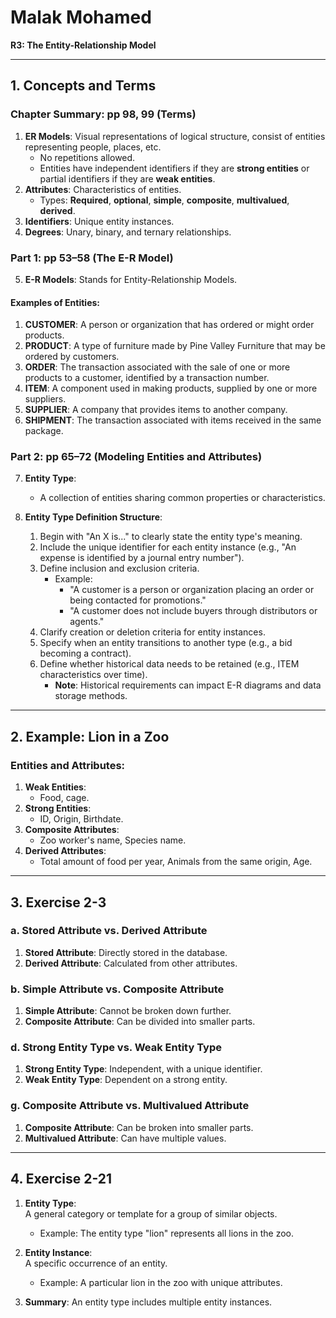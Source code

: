 # Malak Mohamed  
**R3: The Entity-Relationship Model**

---

## 1. Concepts and Terms  
### Chapter Summary: pp 98, 99 (Terms)  
1. **ER Models**: Visual representations of logical structure, consist of entities representing people, places, etc.  
   - No repetitions allowed.  
   - Entities have independent identifiers if they are **strong entities** or partial identifiers if they are **weak entities**.  
2. **Attributes**: Characteristics of entities.  
   - Types: **Required**, **optional**, **simple**, **composite**, **multivalued**, **derived**.  
3. **Identifiers**: Unique entity instances.  
4. **Degrees**: Unary, binary, and ternary relationships.

### Part 1: pp 53–58 (The E-R Model)  
5. **E-R Models**: Stands for Entity-Relationship Models.  
#### Examples of Entities:
1. **CUSTOMER**: A person or organization that has ordered or might order products.  
2. **PRODUCT**: A type of furniture made by Pine Valley Furniture that may be ordered by customers.  
3. **ORDER**: The transaction associated with the sale of one or more products to a customer, identified by a transaction number.  
4. **ITEM**: A component used in making products, supplied by one or more suppliers.  
5. **SUPPLIER**: A company that provides items to another company.  
6. **SHIPMENT**: The transaction associated with items received in the same package.

### Part 2: pp 65–72 (Modeling Entities and Attributes)  
7. **Entity Type**:  
   - A collection of entities sharing common properties or characteristics.  

8. **Entity Type Definition Structure**:  
   1. Begin with "An X is..." to clearly state the entity type's meaning.  
   2. Include the unique identifier for each entity instance (e.g., "An expense is identified by a journal entry number").  
   3. Define inclusion and exclusion criteria.  
      - Example:  
        - "A customer is a person or organization placing an order or being contacted for promotions."  
        - "A customer does not include buyers through distributors or agents."  
   4. Clarify creation or deletion criteria for entity instances.  
   5. Specify when an entity transitions to another type (e.g., a bid becoming a contract).  
   6. Define whether historical data needs to be retained (e.g., ITEM characteristics over time).  
      - **Note**: Historical requirements can impact E-R diagrams and data storage methods.

---

## 2. Example: Lion in a Zoo  
### Entities and Attributes:  
1. **Weak Entities**:  
   - Food, cage.  
2. **Strong Entities**:  
   - ID, Origin, Birthdate.  
3. **Composite Attributes**:  
   - Zoo worker's name, Species name.  
4. **Derived Attributes**:  
   - Total amount of food per year, Animals from the same origin, Age.

---

## 3. Exercise 2-3  
### a. Stored Attribute vs. Derived Attribute  
1. **Stored Attribute**: Directly stored in the database.  
2. **Derived Attribute**: Calculated from other attributes.

### b. Simple Attribute vs. Composite Attribute  
1. **Simple Attribute**: Cannot be broken down further.  
2. **Composite Attribute**: Can be divided into smaller parts.

### d. Strong Entity Type vs. Weak Entity Type  
1. **Strong Entity Type**: Independent, with a unique identifier.  
2. **Weak Entity Type**: Dependent on a strong entity.

### g. Composite Attribute vs. Multivalued Attribute  
1. **Composite Attribute**: Can be broken into smaller parts.  
2. **Multivalued Attribute**: Can have multiple values.

---

## 4. Exercise 2-21  
1. **Entity Type**:  
   A general category or template for a group of similar objects.  
   - Example: The entity type "lion" represents all lions in the zoo.  

2. **Entity Instance**:  
   A specific occurrence of an entity.  
   - Example: A particular lion in the zoo with unique attributes.  

3. **Summary**: An entity type includes multiple entity instances.

